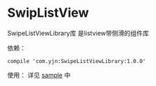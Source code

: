 # SwipListView
SwipeListViewLibrary库 是listview带侧滑的组件库

依赖：
```
compile 'com.yjn:SwipeListViewLibrary:1.0.0'
```
使用：
详见 [sample](https://github.com/yangxiaoge/SwipListView/tree/master/app) 中
